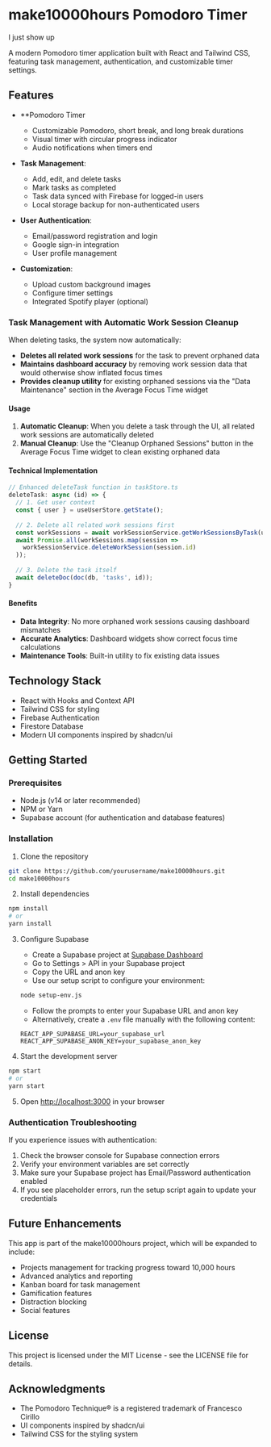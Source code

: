 # make10000hours Pomodoro Timer
I just show up

A modern Pomodoro timer application built with React and Tailwind CSS, featuring task management, authentication, and customizable timer settings.

## Features

- **Pomodoro Timer
  - Customizable Pomodoro, short break, and long break durations
  - Visual timer with circular progress indicator
  - Audio notifications when timers end

- **Task Management**:
  - Add, edit, and delete tasks
  - Mark tasks as completed
  - Task data synced with Firebase for logged-in users
  - Local storage backup for non-authenticated users

- **User Authentication**:
  - Email/password registration and login
  - Google sign-in integration
  - User profile management

- **Customization**:
  - Upload custom background images
  - Configure timer settings
  - Integrated Spotify player (optional)

### Task Management with Automatic Work Session Cleanup

When deleting tasks, the system now automatically:

- **Deletes all related work sessions** for the task to prevent orphaned data
- **Maintains dashboard accuracy** by removing work session data that would otherwise show inflated focus times
- **Provides cleanup utility** for existing orphaned sessions via the "Data Maintenance" section in the Average Focus Time widget

#### Usage

1. **Automatic Cleanup**: When you delete a task through the UI, all related work sessions are automatically deleted
2. **Manual Cleanup**: Use the "Cleanup Orphaned Sessions" button in the Average Focus Time widget to clean existing orphaned data

#### Technical Implementation

```typescript
// Enhanced deleteTask function in taskStore.ts
deleteTask: async (id) => {
  // 1. Get user context
  const { user } = useUserStore.getState();
  
  // 2. Delete all related work sessions first
  const workSessions = await workSessionService.getWorkSessionsByTask(user.uid, id);
  await Promise.all(workSessions.map(session => 
    workSessionService.deleteWorkSession(session.id)
  ));
  
  // 3. Delete the task itself
  await deleteDoc(doc(db, 'tasks', id));
}
```

#### Benefits

- **Data Integrity**: No more orphaned work sessions causing dashboard mismatches
- **Accurate Analytics**: Dashboard widgets show correct focus time calculations
- **Maintenance Tools**: Built-in utility to fix existing data issues

## Technology Stack

- React with Hooks and Context API
- Tailwind CSS for styling
- Firebase Authentication
- Firestore Database
- Modern UI components inspired by shadcn/ui

## Getting Started

### Prerequisites

- Node.js (v14 or later recommended)
- NPM or Yarn
- Supabase account (for authentication and database features)

### Installation

1. Clone the repository
```bash
git clone https://github.com/yourusername/make10000hours.git
cd make10000hours
```

2. Install dependencies
```bash
npm install
# or
yarn install
```

3. Configure Supabase
   - Create a Supabase project at [Supabase Dashboard](https://supabase.com/dashboard)
   - Go to Settings > API in your Supabase project
   - Copy the URL and anon key
   - Use our setup script to configure your environment:
   ```bash
   node setup-env.js
   ```
   - Follow the prompts to enter your Supabase URL and anon key
   - Alternatively, create a `.env` file manually with the following content:
   ```
   REACT_APP_SUPABASE_URL=your_supabase_url
   REACT_APP_SUPABASE_ANON_KEY=your_supabase_anon_key
   ```

4. Start the development server
```bash
npm start
# or
yarn start
```

5. Open [http://localhost:3000](http://localhost:3000) in your browser

### Authentication Troubleshooting

If you experience issues with authentication:

1. Check the browser console for Supabase connection errors
2. Verify your environment variables are set correctly
3. Make sure your Supabase project has Email/Password authentication enabled
4. If you see placeholder errors, run the setup script again to update your credentials

## Future Enhancements

This app is part of the make10000hours project, which will be expanded to include:

- Projects management for tracking progress toward 10,000 hours
- Advanced analytics and reporting
- Kanban board for task management
- Gamification features
- Distraction blocking
- Social features

## License

This project is licensed under the MIT License - see the LICENSE file for details.

## Acknowledgments

- The Pomodoro Technique® is a registered trademark of Francesco Cirillo
- UI components inspired by shadcn/ui
- Tailwind CSS for the styling system 
